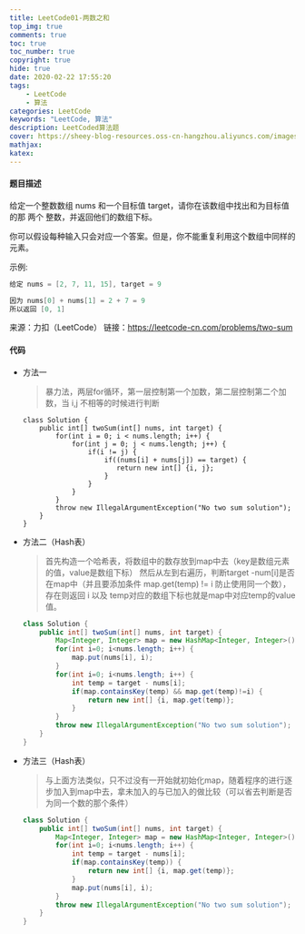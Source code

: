 ```yaml
---
title: LeetCode01-两数之和
top_img: true
comments: true
toc: true
toc_number: true
copyright: true
hide: true
date: 2020-02-22 17:55:20
tags:
	- LeetCode
	- 算法
categories: LeetCode
keywords: "LeetCode, 算法"
description: LeetCoded算法题
cover: https://sheey-blog-resources.oss-cn-hangzhou.aliyuncs.com/images/background.png
mathjax:
katex:
---
```


#### 题目描述
给定一个整数数组 nums 和一个目标值 target，请你在该数组中找出和为目标值的那 两个 整数，并返回他们的数组下标。

你可以假设每种输入只会对应一个答案。但是，你不能重复利用这个数组中同样的元素。

示例:
```java
给定 nums = [2, 7, 11, 15], target = 9

因为 nums[0] + nums[1] = 2 + 7 = 9
所以返回 [0, 1]
```
来源：力扣（LeetCode）
链接：https://leetcode-cn.com/problems/two-sum



#### 代码

- 方法一
    > 暴力法，两层for循环，第一层控制第一个加数，第二层控制第二个加数，当 i,j 不相等的时候进行判断
    ```java（暴力法）
    class Solution {
        public int[] twoSum(int[] nums, int target) {
            for(int i = 0; i < nums.length; i++) {
                for(int j = 0; j < nums.length; j++) {
                    if(i != j) {
                        if((nums[i] + nums[j]) == target) {
                           return new int[] {i, j};
                        }
                    }
                }
            }
            throw new IllegalArgumentException("No two sum solution");
        }
    }
    ```
- 方法二（Hash表）
    > 首先构造一个哈希表，将数组中的数存放到map中去（key是数组元素的值，value是数组下标）
    > 然后从左到右遍历，判断target -num[i]是否在map中（并且要添加条件 map.get(temp) != i 防止使用同一个数），存在则返回 i 以及 temp对应的数组下标也就是map中对应temp的value值。
    ```java
    class Solution {
        public int[] twoSum(int[] nums, int target) {
            Map<Integer, Integer> map = new HashMap<Integer, Integer>();
            for(int i=0; i<nums.length; i++) {
                map.put(nums[i], i);
            }
            for(int i=0; i<nums.length; i++) {
                int temp = target - nums[i];
                if(map.containsKey(temp) && map.get(temp)!=i) {
                    return new int[] {i, map.get(temp)};
                }
            }
            throw new IllegalArgumentException("No two sum solution");
        }
    }
    ```
- 方法三（Hash表）
    > 与上面方法类似，只不过没有一开始就初始化map，随着程序的进行逐步加入到map中去，拿未加入的与已加入的做比较（可以省去判断是否为同一个数的那个条件）
    ```java
    class Solution {
        public int[] twoSum(int[] nums, int target) {
            Map<Integer, Integer> map = new HashMap<Integer, Integer>();
            for(int i=0; i<nums.length; i++) {
                int temp = target - nums[i];
                if(map.containsKey(temp)) {
                    return new int[] {i, map.get(temp)};
                }
                map.put(nums[i], i);
            }
            throw new IllegalArgumentException("No two sum solution");
        }
    }
    ```